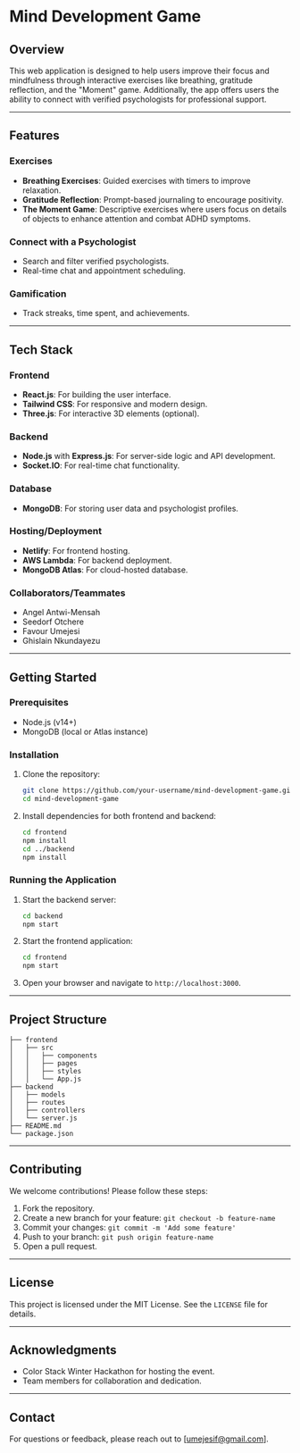 # Mind Development Game

## Overview
This web application is designed to help users improve their focus and mindfulness through interactive exercises like breathing, gratitude reflection, and the "Moment" game. Additionally, the app offers users the ability to connect with verified psychologists for professional support.

---

## Features

### Exercises
- **Breathing Exercises**: Guided exercises with timers to improve relaxation.
- **Gratitude Reflection**: Prompt-based journaling to encourage positivity.
- **The Moment Game**: Descriptive exercises where users focus on details of objects to enhance attention and combat ADHD symptoms.

### Connect with a Psychologist
- Search and filter verified psychologists.
- Real-time chat and appointment scheduling.

### Gamification
- Track streaks, time spent, and achievements.

---

## Tech Stack

### Frontend
- **React.js**: For building the user interface.
- **Tailwind CSS**: For responsive and modern design.
- **Three.js**: For interactive 3D elements (optional).

### Backend
- **Node.js** with **Express.js**: For server-side logic and API development.
- **Socket.IO**: For real-time chat functionality.

### Database
- **MongoDB**: For storing user data and psychologist profiles.

### Hosting/Deployment
- **Netlify**: For frontend hosting.
- **AWS Lambda**: For backend deployment.
- **MongoDB Atlas**: For cloud-hosted database.

### Collaborators/Teammates
- Angel Antwi-Mensah
- Seedorf Otchere
- Favour Umejesi
- Ghislain Nkundayezu

---

## Getting Started

### Prerequisites
- Node.js (v14+)
- MongoDB (local or Atlas instance)

### Installation
1. Clone the repository:
   ```bash
   git clone https://github.com/your-username/mind-development-game.git
   cd mind-development-game
   ```
2. Install dependencies for both frontend and backend:
   ```bash
   cd frontend
   npm install
   cd ../backend
   npm install
   ```

### Running the Application
1. Start the backend server:
   ```bash
   cd backend
   npm start
   ```
2. Start the frontend application:
   ```bash
   cd frontend
   npm start
   ```
3. Open your browser and navigate to `http://localhost:3000`.

---

## Project Structure
```
├── frontend
│   ├── src
│   │   ├── components
│   │   ├── pages
│   │   ├── styles
│   │   └── App.js
├── backend
│   ├── models
│   ├── routes
│   ├── controllers
│   └── server.js
├── README.md
└── package.json
```

---

## Contributing
We welcome contributions! Please follow these steps:
1. Fork the repository.
2. Create a new branch for your feature: `git checkout -b feature-name`
3. Commit your changes: `git commit -m 'Add some feature'`
4. Push to your branch: `git push origin feature-name`
5. Open a pull request.

---

## License
This project is licensed under the MIT License. See the `LICENSE` file for details.

---

## Acknowledgments
- Color Stack Winter Hackathon for hosting the event.
- Team members for collaboration and dedication.

---

## Contact
For questions or feedback, please reach out to [umejesif@gmail.com].

